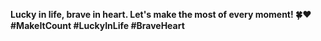 **Lucky in life, brave in heart. Let's make the most of every moment! 🍀❤️ #MakeItCount #LuckyInLife #BraveHeart**
